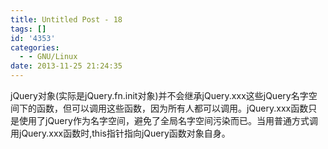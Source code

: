 ```yaml
---
title: Untitled Post - 18
tags: []
id: '4353'
categories:
  - - GNU/Linux
date: 2013-11-25 21:24:35
---
```


jQuery对象(实际是jQuery.fn.init对象)并不会继承jQuery.xxx这些jQuery名字空间下的函数，但可以调用这些函数，因为所有人都可以调用。jQuery.xxx函数只是使用了jQuery作为名字空间，避免了全局名字空间污染而已。当用普通方式调用jQuery.xxx函数时,this指针指向jQuery函数对象自身。